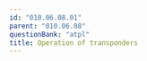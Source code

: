 ```yaml
---
id: "010.06.08.01"
parent: "010.06.08"
questionBank: "atpl"
title: Operation of transponders
---
```

